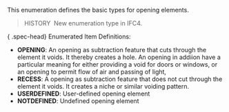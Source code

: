 ﻿This enumeration defines the basic types for opening elements.

> HISTORY&nbsp; New enumeration type in IFC4.

{ .spec-head}
Enumerated Item Definitions:

* **OPENING**: An opening as subtraction feature that cuts through the element it voids. It thereby creates a hole. An opening in addiion have a particular meaning for either providing a void for doors or windows, or an opening to permit flow of air and passing of light,
* **RECESS**: A opening as subtraction feature that does not cut through the element it voids. It creates a niche or similar voiding pattern.
* **USERDEFINED**: User-defined opening element
* **NOTDEFINED**: Undefined opening element